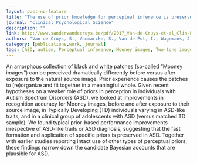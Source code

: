 ```yaml
---
layout: post-no-feature
title: "The use of prior knowledge for perceptual inference is preserved in ASD"
journal: "Clinical Psychological Science"
description: ""
link: http://www.sandervandecruys.be/pdf/2017_Van-de-Cruys-et-al_Clin-Psych-Sci_Use-of-prior-knowledge.pdf
authors: "Van de Cruys, S., Vanmarcke, S., Van de Put, I., Wagemans, J."
category: [publications,work, journal]
tags: [ASD, autism, Perceptual inference, Mooney images, Two-tone images, Bayesian perception, Perceptual priors, Top-down]
---
```


An amorphous collection of black and white patches (so-called “Mooney images”) can be perceived dramatically differently before versus after exposure to the natural source image. Prior experience causes the patches to (re)organize and fit together in a meaningful whole. Given recent hypotheses on a weaker role of priors in perception in individuals with Autism Spectrum Disorders (ASD), we looked at improvements in recognition accuracy for Mooney images, before and after exposure to their source image, in Typically Developing (TD) individuals varying in ASD-like traits, and in a clinical group of adolescents with ASD (versus matched TD sample). We found typical prior-based performance improvements irrespective of ASD-like traits or ASD diagnosis, suggesting that the fast formation and application of specific priors is preserved in ASD.  Together with earlier studies reporting intact use of other types of perceptual priors, these findings narrow down the candidate Bayesian accounts that are plausible for ASD.

